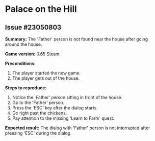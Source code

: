 # Palace on the Hill

## Issue #23050803

**Summary:** The 'Father' person is not found near the house after going around the house.

**Game version**: 0.65 Steam

**Preconditions:**

1. The player started the new game.
2. The player gets out of the house.

**Steps to reproduce:**

1. Notice the 'Father' person sitting in front of the house.
2. Go to the 'Father' person.
3. Press the 'ESC' key after the dialog starts.
4. Go right past the chickens.
5. Pay attention to the missing 'Learn to Farm' quest.

**Expected result:** The dialog with 'Father' person is not interrupted after pressing 'ESC' during the dialog.
